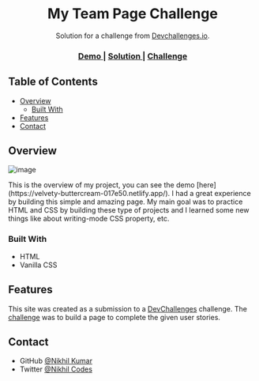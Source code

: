 <!-- Please update value in the {}  -->

<h1 align="center">My Team Page Challenge</h1>

<div align="center">
   Solution for a challenge from  <a href="http://devchallenges.io" target="_blank">Devchallenges.io</a>.
</div>

<div align="center">
  <h3>
    <a href="https://velvety-buttercream-017e50.netlify.app/">
      Demo
    </a>
    <span> | </span>
    <a href="https://{your-url-to-the-solution}">
      Solution
    </a>
    <span> | </span>
    <a href="https://devchallenges.io/challenges/hhmesazsqgKXrTkYkt0U">
      Challenge
    </a>
  </h3>
</div>

<!-- TABLE OF CONTENTS -->

## Table of Contents

- [Overview](#overview)
  - [Built With](#built-with)
- [Features](#features)
- [Contact](#contact)

<!-- OVERVIEW -->

## Overview

![image](https://user-images.githubusercontent.com/69680591/203552972-756652b7-d15c-4f86-b6b3-23de5be57e9b.png)


<!-- - Where can I see your demo? -->This is the overview of my project, you can see the demo [here](https://velvety-buttercream-017e50.netlify.app/).
<!-- - What was your experience? -->I had a great experience by building this simple and amazing page.
<!-- - What have you learned/improved? --> My main goal was to practice HTML and CSS by building these type of projects and I learned some new things like about writing-mode CSS property, etc.

### Built With

<!-- This section should list any major frameworks that you built your project using. Here are a few examples.-->

- HTML
- Vanilla CSS

## Features

<!-- List the features of your application or follow the template. Don't share the figma file here :) -->

This site was created as a submission to a [DevChallenges](https://devchallenges.io/challenges) challenge. The [challenge](https://devchallenges.io/challenges/hhmesazsqgKXrTkYkt0U) was to build a page to complete the given user stories.



## Contact

- GitHub [@Nikhil Kumar](https://github.com/Nikhil-H4WK)
- Twitter [@Nikhil Codes](https://{twitter.com/nikhil__codes)
